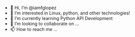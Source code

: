 - 👋 Hi, I’m @iamfglopez
- 👀 I’m interested in Linux, python, and other technologies!
- 🌱 I’m currently learning Python API Development
- 💞️ I’m looking to collaborate on ...
- 📫 How to reach me ...

<!---
iamfglopez/iamfglopez is a ✨ special ✨ repository because its `README.md` (this file) appears on your GitHub profile.
You can click the Preview link to take a look at your changes.
--->
